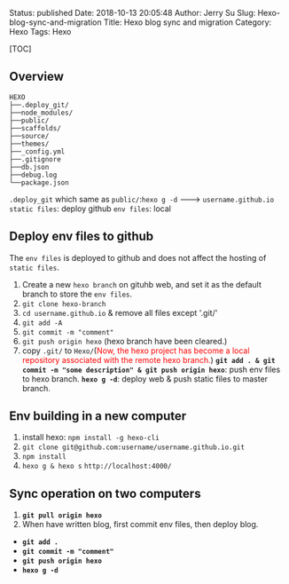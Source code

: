 Status: published
Date: 2018-10-13 20:05:48
Author: Jerry Su
Slug: Hexo-blog-sync-and-migration
Title: Hexo blog sync and migration
Category: Hexo
Tags: Hexo

[TOC]

## Overview
```
HEXO
├──.deploy_git/
├──node_modules/
├──public/
├──scaffolds/
├──source/
├──themes/
├──_config.yml
├──.gitignore
├──db.json
├──debug.log
└──package.json
```

`.deploy_git` which same as `public/`:`hexo g -d` ---> `username.github.io`
`static files`: deploy github
`env files`: local

## Deploy env files to github
The `env files` is deployed to github and does not affect the hosting of `static files`.
1. Create a new `hexo branch` on gituhb web, and set it as the default branch to store the `env files`.
2. `git clone hexo-branch`
3. `cd username.github.io` & remove all files except '.git/'
4. `git add -A`
5. `git commit -m "comment"`
6. `git push origin hexo` (hexo branch have been cleared.)
7. copy `.git/` to `Hexo/`(<font color=red>Now, the hexo project has become a local repository associated with the remote hexo branch.</font>) 
**`git add . & git commit -m "some description" & git push origin hexo`**: push env files to hexo branch.
**`hexo g -d`**: deploy web & push static files to master branch.

## Env building in a new computer
1. install hexo: `npm install -g hexo-cli`
2. `git clone git@github.com:username/username.github.io.git`
3. `npm install`
4. `hexo g & hexo s` `http://localhost:4000/`

## Sync operation on two computers
1. **`git pull origin hexo`**
2. When have written blog, first commit env files, then deploy blog.
- **`git add .`**
- **`git commit -m "comment"`**
- **`git push origin hexo`**
- **`hexo g -d`**